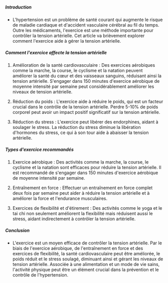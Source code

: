 ##### Introduction
* L'hypertension est un problème de santé courant qui augmente le risque de maladie cardiaque et d'accident vasculaire cérébral au fil du temps. Outre les médicaments, l'exercice est une méthode importante pour contrôler la tension artérielle. Cet article va brièvement explorer comment l'exercice aide à gérer la tension artérielle.

##### Comment l'exercice affecte la tension artérielle
1. Amélioration de la santé cardiovasculaire : Des exercices aérobiques comme la marche, la course, le cyclisme et la natation peuvent améliorer la santé du cœur et des vaisseaux sanguins, réduisant ainsi la tension artérielle. S'engager dans 150 minutes d'exercice aérobique de moyenne intensité par semaine peut considérablement améliorer les niveaux de tension artérielle.

2. Réduction du poids : L'exercice aide à réduire le poids, qui est un facteur crucial dans le contrôle de la tension artérielle. Perdre 5-10% de poids corporel peut avoir un impact positif significatif sur la tension artérielle.

3. Réduction du stress : L'exercice peut libérer des endorphines, aidant à soulager le stress. La réduction du stress diminue la libération d'hormones du stress, ce qui à son tour aide à abaisser la tension artérielle.

##### Types d'exercice recommandés
1. Exercice aérobique : Des activités comme la marche, la course, le cyclisme et la natation sont efficaces pour réduire la tension artérielle. Il est recommandé de s'engager dans 150 minutes d'exercice aérobique de moyenne intensité par semaine.

2. Entraînement en force : Effectuer un entraînement en force complet deux fois par semaine peut aider à réduire la tension artérielle et à améliorer la force et l'endurance musculaires.

3. Exercices de flexibilité et d'étirement : Des activités comme le yoga et le tai chi non seulement améliorent la flexibilité mais réduisent aussi le stress, aidant indirectement à contrôler la tension artérielle.

##### Conclusion
* L'exercice est un moyen efficace de contrôler la tension artérielle. Par le biais de l'exercice aérobique, de l'entraînement en force et des exercices de flexibilité, la santé cardiovasculaire peut être améliorée, le poids réduit et le stress soulagé, diminuant ainsi et gérant les niveaux de tension artérielle. Associée à une alimentation et un mode de vie sains, l'activité physique peut être un élément crucial dans la prévention et le contrôle de l'hypertension.